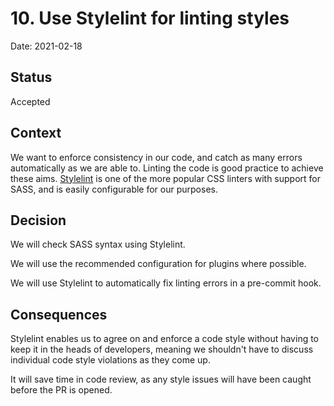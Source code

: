 # 10. Use Stylelint for linting styles

Date: 2021-02-18

## Status

Accepted

## Context

We want to enforce consistency in our code, and catch as many errors
automatically as we are able to. Linting the code is good practice to achieve
these aims. [Stylelint](https://stylelint.io/) is one of the more popular CSS
linters with support for SASS, and is easily configurable for our purposes.

## Decision

We will check SASS syntax using Stylelint.

We will use the recommended configuration for plugins where possible.

We will use Stylelint to automatically fix linting errors in a pre-commit hook.

## Consequences

Stylelint enables us to agree on and enforce a code style without having to
keep it in the heads of developers, meaning we shouldn't have to discuss
individual code style violations as they come up.

It will save time in code review, as any style issues will have been caught
before the PR is opened.
